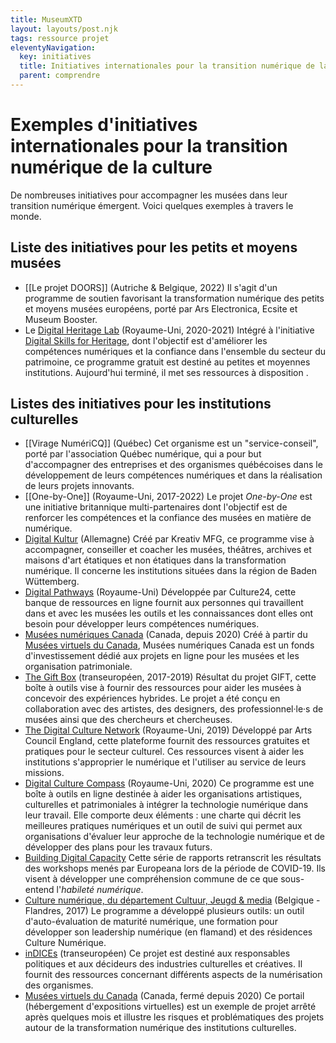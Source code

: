 ```yaml
---
title: MuseumXTD
layout: layouts/post.njk
tags: ressource projet
eleventyNavigation:
  key: initiatives
  title: Initiatives internationales pour la transition numérique de la culture
  parent: comprendre
---
```


# Exemples d'initiatives internationales pour la transition numérique de la culture
De nombreuses initiatives pour accompagner les musées dans leur transition numérique émergent. Voici quelques exemples à travers le monde. 

## Liste des initiatives pour les petits et moyens musées
- [[Le projet DOORS]] (Autriche & Belgique, 2022)
   Il s'agit d'un programme de soutien favorisant la transformation numérique des petits et moyens musées européens, porté par Ars Electronica, Ecsite et Museum Booster.  
- Le [Digital Heritage Lab](https://www.a-m-a.co.uk/digital-heritage-lab/) (Royaume-Uni, 2020-2021)
  Intégré à l'initiative [Digital Skills for Heritage](https://www.heritagefund.org.uk/our-work/digital-skills-heritage), dont l'objectif est d'améliorer les compétences numériques et la confiance dans l'ensemble du secteur du patrimoine, ce programme gratuit est destiné au petites et moyennes institutions. Aujourd'hui terminé, il met ses ressources à disposition . 

## Listes des initiatives pour les institutions culturelles
- [[Virage NumériCQ]] (Québec)
  Cet organisme est un "service-conseil", porté par l'association Québec numérique, qui a pour but d'accompagner des entreprises et des organismes québécoises dans le développement de leurs compétences numériques et dans la réalisation de leurs projets innovants.
- [[One-by-One]] (Royaume-Uni, 2017-2022)
  Le projet _One-by-One_ est une initiative britannique multi-partenaires dont l'objectif est de renforcer les compétences et la confiance des musées en matière de numérique.
- [Digital Kultur](https://kreativ.mfg.de/digitale-kultur/) (Allemagne)
  Créé par Kreativ MFG, ce programme vise à accompagner, conseiller et coacher les musées, théâtres, archives et maisons d'art étatiques et non étatiques dans la transformation numérique. Il concerne les institutions situées dans la région de Baden Wüttemberg.
- [Digital Pathways](https://digipathways.co.uk/resources/) (Royaume-Uni)
  Développée par Culture24, cette banque de ressources en ligne fournit aux personnes qui travaillent dans et avec les musées les outils et les connaissances dont elles ont besoin pour développer leurs compétences numériques.
- [Musées numériques Canada](https://www.digitalmuseums.ca/funded-projects/) (Canada, depuis 2020)
  Créé à partir du [Musées virtuels du Canada](https://www.museesnumeriques.ca/mvc-fermeture/?_ga=2.190536427.1355051153.1664970959-1641379607.1664970959&_gl=1*1jwffm8*_ga*MTY0MTM3OTYwNy4xNjY0OTcwOTU5*_ga_77S97Z78MG*MTY2NDk3MDk1OS4xLjEuMTY2NDk3MTIyOS4wLjAuMA..), Musées numériques Canada est un fonds d'investissement dédié aux projets en ligne pour les musées et les organisation patrimoniale. 
- [The Gift Box](https://gifting.digital/) (transeuropéen, 2017-2019)
  Résultat du projet GIFT, cette boîte à outils vise à fournir des ressources pour aider les musées à concevoir des expériences hybrides. Le projet a été conçu en collaboration avec des artistes, des designers, des professionnel·le·s de musées ainsi que des chercheurs et chercheuses.
- [The Digital Culture Network](https://www.artscouncil.org.uk/developing-digital-culture/digital-culture-network) (Royaume-Uni, 2019)
  Développé par Arts Council England, cette plateforme fournit des ressources gratuites et pratiques pour le secteur culturel. Ces ressources visent à aider les institutions s'approprier le numérique et l'utiliser au service de leurs missions. 
- [Digital Culture Compass](https://digitalculturecompass.org.uk) (Royaume-Uni, 2020)
  Ce programme est une boîte à outils en ligne destinée à aider les organisations artistiques, culturelles et patrimoniales à intégrer la technologie numérique dans leur travail. Elle comporte deux éléments : une charte qui décrit les meilleures pratiques numériques et un outil de suivi qui permet aux organisations d'évaluer leur approche de la technologie numérique et de développer des plans pour les travaux futurs.
- [Building Digital Capacity](https://pro.europeana.eu/page/building-digital-capacity) 
  Cette série de rapports retranscrit les résultats des workshops menés par Europeana lors de la période de COVID-19. Ils visent à développer une compréhension commune de ce que sous-entend l'*habileté numérique*.  
- [Culture numérique, du département Cultuur, Jeugd & media](https://www.vlaanderen.be/cjm/nl/cultuur/digitale-cultuur/visie-en-beleid) (Belgique - Flandres, 2017)
  Le programme a développé plusieurs outils: un outil d'auto-évaluation de maturité numérique, une formation pour développer son leadership numérique (en flamand) et des résidences Culture Numérique. 
- [inDICEs](https://indices-culture.eu/) (transeuropéen)
  Ce projet est destiné aux responsables politiques et aux décideurs des industries culturelles et créatives. Il fournit des ressources concernant différents aspects de la numérisation des organismes.  
- [Musées virtuels du Canada](https://www.museesnumeriques.ca/mvc-fermeture/?_ga=2.190536427.1355051153.1664970959-1641379607.1664970959&_gl=1*1jwffm8*_ga*MTY0MTM3OTYwNy4xNjY0OTcwOTU5*_ga_77S97Z78MG*MTY2NDk3MDk1OS4xLjEuMTY2NDk3MTIyOS4wLjAuMA..) (Canada, fermé depuis 2020)
  Ce portail (hébergement d'expositions virtuelles) est un exemple de projet arrêté après quelques mois et illustre les risques et problématiques des projets autour de la transformation numérique des institutions culturelles.  
